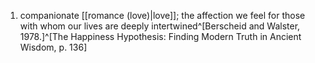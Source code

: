 1. companionate [[romance (love)|love]]; the affection we feel for those with whom our lives are deeply intertwined^[Berscheid and Walster, 1978.]^[The Happiness Hypothesis: Finding Modern Truth in Ancient Wisdom, p. 136]